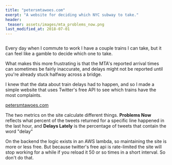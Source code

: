 ```yaml
---
title: "petersmtawoes.com" 
exerpt: "A website for deciding which NYC subway to take." 
header:
 teaser: assets/images/mta_problems_now.png
last_modified_at: 2018-07-01
---
```


<img src="{{ site.url }}{{ site.baseurl }}/assets/images/mta_problems_now.png" alt="">

Every day when I commute to work I have a couple trains I can take, but it can feel like a gamble to decide which one to take. 

What makes this more frustrating is that the MTA's reported arrival times can sometimes be fairly inaccurate, and delays might not be reported until you're already stuck halfway across a bridge. 

I knew that the data about train delays had to happen, and so I made a simple website that uses Twitter's free API to see which trains have the most complaints. 

<a href="petersmtawoes.com"> petersmtawoes.com </a>

The two metrics on the site calculate different things. **Problems Now** reflects what percent of the tweets returned for a specific line happened in the last hour, and **Delays Lately** is the percentage of tweets that contain the word "delay"

On the backend the logic exists in an AWS lambda, so maintaining the site is more or less free. But because twitter's free api is rate-limited the site will stop working for a while if you reload it 50 or so times in a short interval. So don't do that.  